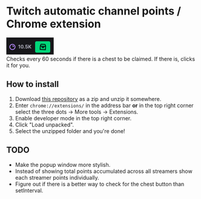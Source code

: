 # Twitch automatic channel points / Chrome extension

![Chest](./images/chest.png)  
Checks every 60 seconds if there is a chest to be claimed. If there is, clicks it for you.

## How to install
1. Download [this repository](https://github.com/thukka/twitch-automatic-points/archive/refs/heads/main.zip) as a zip and unzip it somewhere.
2. Enter `chrome://extensions/` in the address bar **or** in the top right corner select the three dots -> More tools -> Extensions.
3. Enable developer mode in the top right corner.
4. Click "Load unpacked".
5. Select the unzipped folder and you're done!

## TODO
- Make the popup window more stylish.
- Instead of showing total points accumulated across all streamers show each streamer points individually.
- Figure out if there is a better way to check for the chest button than setInterval.